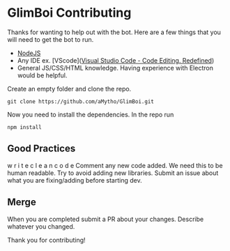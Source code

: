 # GlimBoi Contributing

Thanks for wanting to help out with the bot. Here are a few things that you will need to get the bot to run.

 - [NodeJS]([Node.js](https://nodejs.org/en/))
 - Any IDE ex. [VScode]([Visual Studio Code - Code Editing. Redefined](https://code.visualstudio.com/))
 - General JS/CSS/HTML knowledge. Having experience with Electron would be helpful.

Create an empty folder and clone the repo.

`git clone https://github.com/aMytho/GlimBoi.git`

Now you need to install the dependencies. In the repo run

`npm install`

## Good Practices

w r i t e c l e a n c o d e
Comment any new code added. We need this to be human readable.
Try to avoid adding new libraries.
Submit an issue about what you are fixing/adding before starting dev.

## Merge

When you are completed submit a PR about your changes. Describe whatever you changed. 

Thank you for contributing! 

